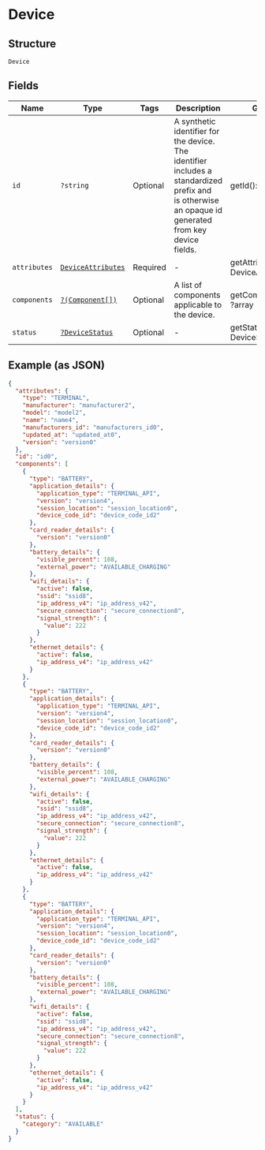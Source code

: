 
# Device

## Structure

`Device`

## Fields

| Name | Type | Tags | Description | Getter | Setter |
|  --- | --- | --- | --- | --- | --- |
| `id` | `?string` | Optional | A synthetic identifier for the device. The identifier includes a standardized prefix and<br>is otherwise an opaque id generated from key device fields. | getId(): ?string | setId(?string id): void |
| `attributes` | [`DeviceAttributes`](../../doc/models/device-attributes.md) | Required | - | getAttributes(): DeviceAttributes | setAttributes(DeviceAttributes attributes): void |
| `components` | [`?(Component[])`](../../doc/models/component.md) | Optional | A list of components applicable to the device. | getComponents(): ?array | setComponents(?array components): void |
| `status` | [`?DeviceStatus`](../../doc/models/device-status.md) | Optional | - | getStatus(): ?DeviceStatus | setStatus(?DeviceStatus status): void |

## Example (as JSON)

```json
{
  "attributes": {
    "type": "TERMINAL",
    "manufacturer": "manufacturer2",
    "model": "model2",
    "name": "name4",
    "manufacturers_id": "manufacturers_id0",
    "updated_at": "updated_at0",
    "version": "version0"
  },
  "id": "id0",
  "components": [
    {
      "type": "BATTERY",
      "application_details": {
        "application_type": "TERMINAL_API",
        "version": "version4",
        "session_location": "session_location0",
        "device_code_id": "device_code_id2"
      },
      "card_reader_details": {
        "version": "version0"
      },
      "battery_details": {
        "visible_percent": 108,
        "external_power": "AVAILABLE_CHARGING"
      },
      "wifi_details": {
        "active": false,
        "ssid": "ssid8",
        "ip_address_v4": "ip_address_v42",
        "secure_connection": "secure_connection8",
        "signal_strength": {
          "value": 222
        }
      },
      "ethernet_details": {
        "active": false,
        "ip_address_v4": "ip_address_v42"
      }
    },
    {
      "type": "BATTERY",
      "application_details": {
        "application_type": "TERMINAL_API",
        "version": "version4",
        "session_location": "session_location0",
        "device_code_id": "device_code_id2"
      },
      "card_reader_details": {
        "version": "version0"
      },
      "battery_details": {
        "visible_percent": 108,
        "external_power": "AVAILABLE_CHARGING"
      },
      "wifi_details": {
        "active": false,
        "ssid": "ssid8",
        "ip_address_v4": "ip_address_v42",
        "secure_connection": "secure_connection8",
        "signal_strength": {
          "value": 222
        }
      },
      "ethernet_details": {
        "active": false,
        "ip_address_v4": "ip_address_v42"
      }
    },
    {
      "type": "BATTERY",
      "application_details": {
        "application_type": "TERMINAL_API",
        "version": "version4",
        "session_location": "session_location0",
        "device_code_id": "device_code_id2"
      },
      "card_reader_details": {
        "version": "version0"
      },
      "battery_details": {
        "visible_percent": 108,
        "external_power": "AVAILABLE_CHARGING"
      },
      "wifi_details": {
        "active": false,
        "ssid": "ssid8",
        "ip_address_v4": "ip_address_v42",
        "secure_connection": "secure_connection8",
        "signal_strength": {
          "value": 222
        }
      },
      "ethernet_details": {
        "active": false,
        "ip_address_v4": "ip_address_v42"
      }
    }
  ],
  "status": {
    "category": "AVAILABLE"
  }
}
```

